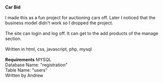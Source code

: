 **Car Bid**\
\
I made this as a fun project for auctioning cars off. Later I noticed that the business model didn't work so I dropped the project.\
\
The site can login and log off. It can get to the add products of the manage section.\
\
Written in html, css, javascript, php, mysql\
\
**Requirements**
MYSQL\
Database Name: "registration"\
Table Name: "users"
\
Written by Andrew
